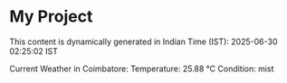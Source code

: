 # My Project

This content is dynamically generated in Indian Time (IST): 2025-06-30 02:25:02 IST


Current Weather in Coimbatore:
Temperature: 25.88 °C
Condition: mist
